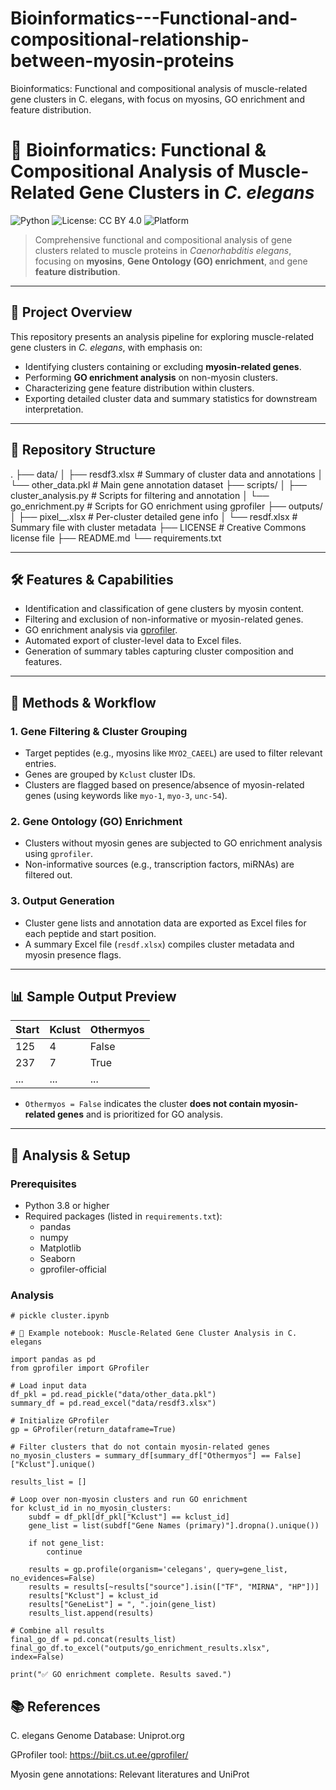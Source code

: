 # Bioinformatics---Functional-and-compositional-relationship-between-myosin-proteins
Bioinformatics: Functional and compositional analysis of muscle-related gene clusters in C. elegans, with focus on myosins, GO enrichment and feature distribution.

# 🧬 Bioinformatics: Functional & Compositional Analysis of Muscle-Related Gene Clusters in *C. elegans*

![Python](https://img.shields.io/badge/Python-3.8+-blue.svg)
![License: CC BY 4.0](https://licensebuttons.net/l/by/4.0/88x31.png)
![Platform](https://img.shields.io/badge/Platform-Jupyter%20%7C%20Python-lightgrey)

> Comprehensive functional and compositional analysis of gene clusters related to muscle proteins in *Caenorhabditis elegans*, focusing on **myosins**, **Gene Ontology (GO) enrichment**, and gene **feature distribution**.

---

## 🧠 Project Overview

This repository presents an analysis pipeline for exploring muscle-related gene clusters in *C. elegans*, with emphasis on:

- Identifying clusters containing or excluding **myosin-related genes**.
- Performing **GO enrichment analysis** on non-myosin clusters.
- Characterizing gene feature distribution within clusters.
- Exporting detailed cluster data and summary statistics for downstream interpretation.

---

## 📂 Repository Structure

.
├── data/
│ ├── resdf3.xlsx # Summary of cluster data and annotations
│ └── other_data.pkl # Main gene annotation dataset
├── scripts/
│ ├── cluster_analysis.py # Scripts for filtering and annotation
│ └── go_enrichment.py # Scripts for GO enrichment using gprofiler
├── outputs/
│ ├── pixel_<peptide>_<start>.xlsx # Per-cluster detailed gene info
│ └── resdf.xlsx # Summary file with cluster metadata
├── LICENSE # Creative Commons license file
├── README.md
└── requirements.txt


---

## 🛠️ Features & Capabilities

- Identification and classification of gene clusters by myosin content.
- Filtering and exclusion of non-informative or myosin-related genes.
- GO enrichment analysis via [gprofiler](https://biit.cs.ut.ee/gprofiler/gost).
- Automated export of cluster-level data to Excel files.
- Generation of summary tables capturing cluster composition and features.

---

## 🧪 Methods & Workflow

### 1. Gene Filtering & Cluster Grouping
- Target peptides (e.g., myosins like `MYO2_CAEEL`) are used to filter relevant entries.
- Genes are grouped by `Kclust` cluster IDs.
- Clusters are flagged based on presence/absence of myosin-related genes (using keywords like `myo-1`, `myo-3`, `unc-54`).

### 2. Gene Ontology (GO) Enrichment
- Clusters without myosin genes are subjected to GO enrichment analysis using `gprofiler`.
- Non-informative sources (e.g., transcription factors, miRNAs) are filtered out.

### 3. Output Generation
- Cluster gene lists and annotation data are exported as Excel files for each peptide and start position.
- A summary Excel file (`resdf.xlsx`) compiles cluster metadata and myosin presence flags.

---

## 📊 Sample Output Preview

| Start | Kclust | Othermyos |
|-------|--------|------------|
| 125   | 4      | False      |
| 237   | 7      | True       |
| ...   | ...    | ...        |

- `Othermyos = False` indicates the cluster **does not contain myosin-related genes** and is prioritized for GO analysis.

---

## 💾 Analysis & Setup

### Prerequisites

- Python 3.8 or higher
- Required packages (listed in `requirements.txt`):
  - pandas
  - numpy
  - Matplotlib
  - Seaborn
  - gprofiler-official
  

### Analysis

```Anaconda- jupyter nootebook
# pickle cluster.ipynb

# 📌 Example notebook: Muscle-Related Gene Cluster Analysis in C. elegans

import pandas as pd
from gprofiler import GProfiler

# Load input data
df_pkl = pd.read_pickle("data/other_data.pkl")
summary_df = pd.read_excel("data/resdf3.xlsx")

# Initialize GProfiler
gp = GProfiler(return_dataframe=True)

# Filter clusters that do not contain myosin-related genes
no_myosin_clusters = summary_df[summary_df["Othermyos"] == False]["Kclust"].unique()

results_list = []

# Loop over non-myosin clusters and run GO enrichment
for kclust_id in no_myosin_clusters:
    subdf = df_pkl[df_pkl["Kclust"] == kclust_id]
    gene_list = list(subdf["Gene Names (primary)"].dropna().unique())

    if not gene_list:
        continue

    results = gp.profile(organism='celegans', query=gene_list, no_evidences=False)
    results = results[~results["source"].isin(["TF", "MIRNA", "HP"])]
    results["Kclust"] = kclust_id
    results["GeneList"] = ", ".join(gene_list)
    results_list.append(results)

# Combine all results
final_go_df = pd.concat(results_list)
final_go_df.to_excel("outputs/go_enrichment_results.xlsx", index=False)

print("✅ GO enrichment complete. Results saved.")
```



## 📚 References

C. elegans Genome Database: Uniprot.org

GProfiler tool: https://biit.cs.ut.ee/gprofiler/

Myosin gene annotations: Relevant literatures and UniProt


